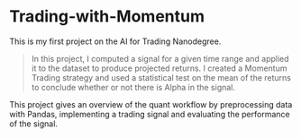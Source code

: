 # Trading-with-Momentum

This is my first project on the AI for Trading Nanodegree. 

> In this project, I computed a signal for a given time range and applied it to the dataset to produce projected returns. 
> I created a Momentum Trading strategy and used a statistical test on the mean of the returns to conclude whether or not there is Alpha in the signal.

This project gives an overview of the quant workflow by preprocessing data with Pandas, implementing a trading signal and evaluating the performance of the signal.

